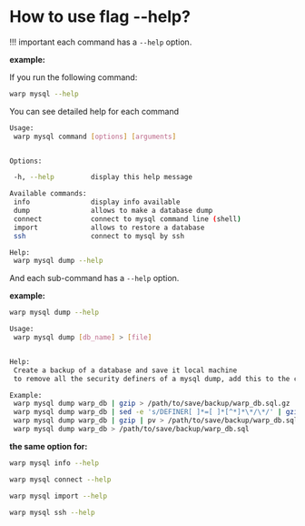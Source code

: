 # How to use flag **--help**?

!!! important
    each command has a `--help` option.

**example:**

If you run the following command:

```bash
warp mysql --help
```

You can see detailed help for each command

```bash
Usage:
 warp mysql command [options] [arguments]


Options:

 -h, --help         display this help message

Available commands:
 info               display info available
 dump               allows to make a database dump
 connect            connect to mysql command line (shell)
 import             allows to restore a database
 ssh                connect to mysql by ssh

Help:
 warp mysql dump --help
```

And each sub-command has a `--help` option.

**example:**

```bash
warp mysql dump --help
```


```bash
Usage:
 warp mysql dump [db_name] > [file]


Help:
 Create a backup of a database and save it local machine
 to remove all the security definers of a mysql dump, add this to the command: sed -e 's/DEFINER[ ]*=[ ]*[^*]*\*/\*/'

Example:
 warp mysql dump warp_db | gzip > /path/to/save/backup/warp_db.sql.gz
 warp mysql dump warp_db | sed -e 's/DEFINER[ ]*=[ ]*[^*]*\*/\*/' | gzip > /path/to/save/backup/warp_db.sql.gz
 warp mysql dump warp_db | gzip | pv > /path/to/save/backup/warp_db.sql.gz
 warp mysql dump warp_db > /path/to/save/backup/warp_db.sql
```

**the same option for:**

```bash
warp mysql info --help
```

```bash
warp mysql connect --help
```

```bash
warp mysql import --help
```

```bash
warp mysql ssh --help
```
